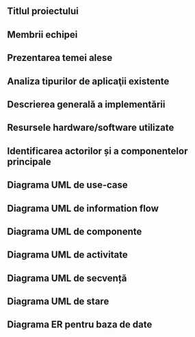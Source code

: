 ## Titlul proiectului
## Membrii echipei
## Prezentarea temei alese
## Analiza tipurilor de aplicaţii existente
## Descrierea generală a implementării 
## Resursele hardware/software utilizate 
## Identificarea actorilor și a componentelor principale 
## Diagrama UML de use-case 
## Diagrama UML de information flow 
## Diagrama UML de componente 
## Diagrama UML de activitate 
## Diagrama UML de secvență 
## Diagrama UML de stare 
## Diagrama ER pentru baza de date 


